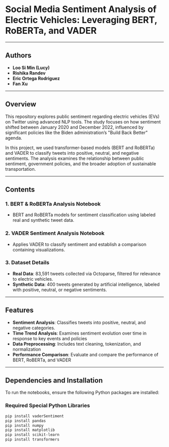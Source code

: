 # Social Media Sentiment Analysis of Electric Vehicles: Leveraging BERT, RoBERTa, and VADER
---

## Authors

- **Loo Si Min (Lucy)**  
- **Rishika Randev**  
- **Eric Ortega Rodriguez**  
- **Fan Xu**
---
## Overview

This repository explores public sentiment regarding electric vehicles (EVs) on Twitter using advanced NLP tools. The study focuses on how sentiment shifted between January 2020 and December 2022, influenced by significant policies like the Biden administration’s "Build Back Better" agenda.

In this project, we used transformer-based models (BERT and RoBERTa) and VADER to classify tweets into positive, neutral, and negative sentiments. The analysis examines the relationship between public sentiment, government policies, and the broader adoption of sustainable transportation.

---

## Contents

### 1. **BERT & RoBERTa Analysis Notebook**
- BERT and RoBERTa models for sentiment classification using labeled real and synthetic tweet data.

### 2. **VADER Sentiment Analysis Notebook**
- Applies VADER to classify sentiment and establish a comparison containing visualizations.

### 3. **Dataset Details**
- **Real Data**: 83,591 tweets collected via Octoparse, filtered for relevance to electric vehicles.
- **Synthetic Data**: 400 tweets generated by artificial intelligence, labeled with positive, neutral, or negative sentiments. 

---

## Features

- **Sentiment Analysis**: Classifies tweets into positive, neutral, and negative categories.
- **Time Trend Analysis**: Examines sentiment evolution over time in response to key events and policies
- **Data Preprocessing**: Includes text cleaning, tokenization, and normalization
- **Performance Comparison**: Evaluate and compare the performance of BERT, RoBERTa, and VADER

---

## Dependencies and Installation

To run the notebooks, ensure the following Python packages are installed:

### Required Special Python Libraries
   ```bash
   pip install vaderSentiment
   pip install pandas
   pip install numpy
   pip install matplotlib
   pip install scikit-learn
   pip install transformers
   ```




